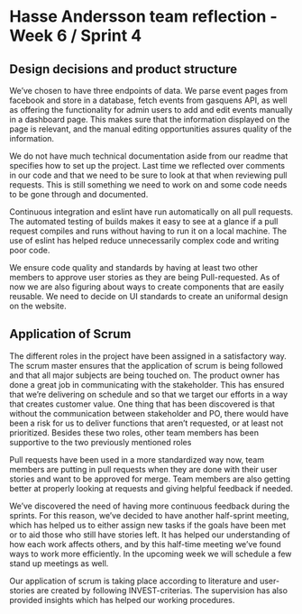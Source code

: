 # Hasse Andersson team reflection - Week 6 / Sprint 4

## Design decisions and product structure
We’ve chosen to have three endpoints of data. We parse event pages from facebook and store in a database, fetch events from gasquens API, as well as offering the functionality for admin users to add and edit events manually in a dashboard page. This makes sure that the information displayed on the page is relevant, and the manual editing opportunities assures quality of the information.

We do not have much technical documentation aside from our readme that specifies how to set up the project. Last time we reflected over comments in our code and that we need to be sure to look at that when reviewing pull requests. This is still something we need to work on and some code needs to be gone through and documented.

Continuous integration and eslint have run automatically on all pull requests. The automated testing of builds makes it easy to see at a glance if a pull request compiles and runs without having to run it on a local machine. The use of eslint has helped reduce unnecessarily complex code and writing poor code.

We ensure code quality and standards by having at least two other members to approve user stories as they are being Pull-requested. As of now we are also figuring about ways to create components that are easily reusable. We need to decide on UI standards to create an uniformal design on the website.


## Application of Scrum
The different roles in the project have been assigned in a satisfactory way. The scrum master ensures that the application of scrum is being followed and that all major subjects are being touched on. The product owner has done a great job in communicating with the stakeholder. This has ensured that we’re delivering on schedule and so that we target our efforts in a way that creates customer value. One thing that has been discovered is that without the communication between stakeholder and PO, there would have been a risk for us to deliver functions that aren’t requested, or at least not prioritized. Besides these two roles, other team members has been supportive to the two previously mentioned roles

Pull requests have been used in a more standardized way now, team members are putting in pull requests when they are done with their user stories and want to be approved for merge. Team members are also getting better at properly looking at requests and giving helpful feedback if needed. 

We’ve discovered the need of having more continuous feedback during the sprints. For this reason, we’ve decided to have another half-sprint meeting, which has helped us to either assign new tasks if the goals have been met or to aid those who still have stories left. It has helped our understanding of how each work affects others, and by this half-time meeting we’ve found ways to work more efficiently. In the upcoming week we will schedule a few stand up meetings as well.

Our application of scrum is taking place according to literature and user-stories are created by following INVEST-criterias. The supervision has also provided insights which has helped our working procedures. 
